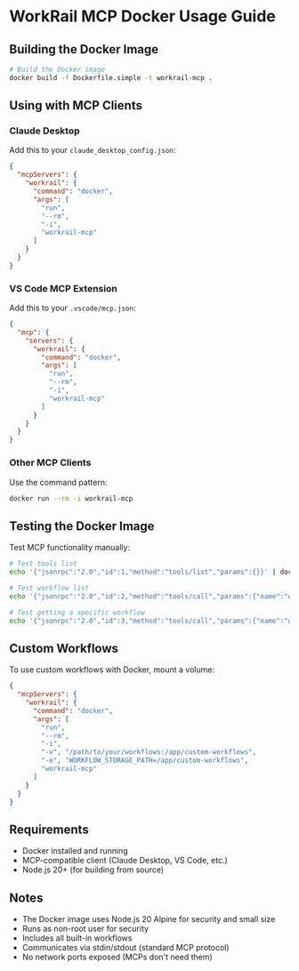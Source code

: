 # WorkRail MCP Docker Usage Guide

## Building the Docker Image

```bash
# Build the Docker image
docker build -f Dockerfile.simple -t workrail-mcp .
```

## Using with MCP Clients

### Claude Desktop

Add this to your `claude_desktop_config.json`:

```json
{
  "mcpServers": {
    "workrail": {
      "command": "docker",
      "args": [
        "run",
        "--rm",
        "-i",
        "workrail-mcp"
      ]
    }
  }
}
```

### VS Code MCP Extension

Add this to your `.vscode/mcp.json`:

```json
{
  "mcp": {
    "servers": {
      "workrail": {
        "command": "docker",
        "args": [
          "run",
          "--rm",
          "-i",
          "workrail-mcp"
        ]
      }
    }
  }
}
```

### Other MCP Clients

Use the command pattern:
```bash
docker run --rm -i workrail-mcp
```

## Testing the Docker Image

Test MCP functionality manually:

```bash
# Test tools list
echo '{"jsonrpc":"2.0","id":1,"method":"tools/list","params":{}}' | docker run --rm -i workrail-mcp

# Test workflow list
echo '{"jsonrpc":"2.0","id":2,"method":"tools/call","params":{"name":"workflow_list","arguments":{}}}' | docker run --rm -i workrail-mcp

# Test getting a specific workflow
echo '{"jsonrpc":"2.0","id":3,"method":"tools/call","params":{"name":"workflow_get","arguments":{"id":"coding-task-workflow-with-loops","mode":"metadata"}}}' | docker run --rm -i workrail-mcp
```

## Custom Workflows

To use custom workflows with Docker, mount a volume:

```json
{
  "mcpServers": {
    "workrail": {
      "command": "docker",
      "args": [
        "run",
        "--rm",
        "-i",
        "-v", "/path/to/your/workflows:/app/custom-workflows",
        "-e", "WORKFLOW_STORAGE_PATH=/app/custom-workflows",
        "workrail-mcp"
      ]
    }
  }
}
```

## Requirements

- Docker installed and running
- MCP-compatible client (Claude Desktop, VS Code, etc.)
- Node.js 20+ (for building from source)

## Notes

- The Docker image uses Node.js 20 Alpine for security and small size
- Runs as non-root user for security
- Includes all built-in workflows
- Communicates via stdin/stdout (standard MCP protocol)
- No network ports exposed (MCPs don't need them)